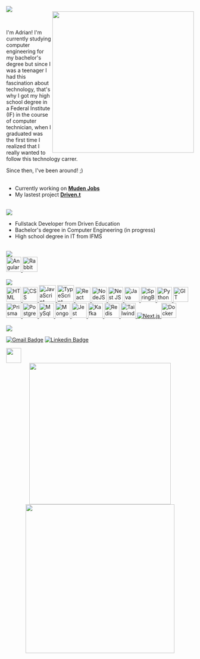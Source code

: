 <img align="left" src="https://github.com/pinkglb/pinkglb/blob/main/Icons/title.png">

<img align="right" width="380" src="https://github.com/pinkglb/pinkglb/blob/main/Images/nova-palheta.png"> <br/><br/>

<p>I'm Adrian! I'm currently studying computer engineering for my bachelor's degree but since I was a teenager I had this fascination about technology, that's why I got my high school degree in a Federal Institute (IF) in the course of computer technician, when I graduated was the first time I realized that I really wanted to follow this technology carrer.</p> 
Since then, I've been around! ;)

<br/>
<br/>

- Currently working on **[Muden Jobs](https://github.com/adrian-s-costa/muden-jobs)**
- My lastest project **[Driven.t](https://github.com/adrian-s-costa/drivent-testes-boas-praticas)**

<br/>
<div>
  <img src="https://github.com/pinkglb/pinkglb/blob/main/Images/learning-now-new.png">
  
- Fullstack Developer from Driven Education
- Bachelor's degree in Computer Engineering (in progress)
- High school degree in IT from IFMS

</div>
<br/>
<img src="https://github.com/pinkglb/pinkglb/blob/main/Images/learning-now.png">

<div>
  <a target="_blank" href="https://angular.io/">
    <img height="40" src='https://github.com/pinkglb/pinkglb/blob/main/Icons/icons8-angularjs-48.png' alt="Angular">
  </a> 
  <a target="_blank" href="https://www.rabbitmq.com/">
    <img height="40" src='https://github.com/pinkglb/pinkglb/blob/main/Icons/rabbitmq (1).png' alt="Rabbit MQ">
  </a>  
</div>

<br/>

<img height="" src="https://github.com/pinkglb/pinkglb/blob/main/Images/languages-and-tools-new.png">

<div>
  <a target="_blank" href="https://developer.mozilla.org/pt-BR/docs/Web/HTML">
    <img height="40" src='https://github.com/pinkglb/pinkglb/blob/main/Icons/html5.png' alt="HTML">
  </a>
  <a target="_blank" href="https://developer.mozilla.org/pt-BR/docs/Web/CSS">	
    <img height="40" src='https://github.com/pinkglb/pinkglb/blob/main/Icons/css3.png' alt="CSS">
  </a>
  <a target="_blank" href="https://developer.mozilla.org/pt-BR/docs/Web/JavaScript">	
    <img height="45" src='https://github.com/pinkglb/pinkglb/blob/main/Icons/icons8-javascript-50.png' alt="JavaScript">
  </a>
  <a target="_blank" href="https://www.typescriptlang.org/">	
    <img height="45" src='https://github.com/pinkglb/pinkglb/blob/main/Icons/icons8-typescript-50.png' alt="TypeScript">
  </a>
  <a target="_blank" href="https://react.dev/">	
    <img height="40" src='https://github.com/pinkglb/pinkglb/blob/main/Icons/react.png' alt="React">
  </a>
  <a target="_blank" href="https://nodejs.org/en/about">	
    <img height="40" src='https://github.com/pinkglb/pinkglb/blob/main/Icons/nodedotjs.png' alt="NodeJS">
  </a>
  <a target="_blank" href="https://nestjs.com/">	
    <img height="40" src='https://github.com/pinkglb/pinkglb/blob/main/Icons/file_type_nestjs_icon_130355 (1).png' alt="Nest JS">
  </a>
  <a target="_blank" href="https://dev.java/">	
    <img height="40" src='https://github.com/pinkglb/pinkglb/blob/main/Icons/icons8-java.png' alt="Java">
  </a>
  <a target="_blank" href="https://spring.io/">	
    <img height="40" src='https://github.com/pinkglb/pinkglb/blob/main/Icons/spring.png' alt="SpringBoot">
  </a>
  <a target="_blank" href="https://www.python.org/">	
    <img height="40" src='https://github.com/pinkglb/pinkglb/blob/main/Icons/python.png' alt="Python">
  </a>
  <a target="_blank" href="https://git-scm.com/">
    <img height="40" src='https://github.com/pinkglb/pinkglb/blob/main/Icons/git.png' alt="GIT">
  </a>
  <a target="_blank" href="https://www.prisma.io/">
    <img height="40" src='https://github.com/pinkglb/pinkglb/blob/main/Icons/prisma_logo-freelogovectors.net_-330x400.png' alt="Prisma ORM">
  </a>
  <a target="_blank" href="https://www.postgresql.org/">
    <img height="40" src='https://github.com/pinkglb/pinkglb/blob/main/Icons/icons8-postgreesql-48.png' alt="Postgres">
  </a>
  <a target="_blank" href="https://www.mysql.com/">
    <img height="40" src='https://github.com/pinkglb/pinkglb/blob/main/Icons/icons8-logo-mysql.png' alt="MySql">
  </a>
  <a target="_blank" href="https://www.mongodb.com/">
    <img height="40" src='https://github.com/pinkglb/pinkglb/blob/main/Icons/mongodb(1).png' alt="MongoDB">
  </a>
  <a target="_blank" href="https://jestjs.io/">
    <img height="40" src='https://github.com/pinkglb/pinkglb/blob/main/Icons/jest1.png' alt="Jest">
  </a>
  <a target="_blank" href="https://kafka.apache.org/">
    <img height="40" src='https://github.com/pinkglb/pinkglb/blob/main/Icons/kafka (1).png' alt="Kafka">
  </a>
  <a target="_blank" href="https://redis.io/">
    <img height="40" src='https://github.com/pinkglb/pinkglb/blob/main/Icons/icons8-redis-48 (2).png' alt="Redis">
  </a>
  <a target="_blank" href="https://tailwindcss.com/">
    <img height="40" src='https://github.com/pinkglb/pinkglb/blob/main/Icons/tailwind-css (1).png' alt="TailwindCSS">
  </a>
  <a target="_blank" href="https://nextjs.org/">
    <img height="" src='https://github.com/pinkglb/pinkglb/blob/main/Icons/9114856761551941711-128.psd (1).png' alt="Next.js">
 </a>
  <a target="_blank" href="https://docs.docker.com/">
    <img height="40" src='https://github.com/pinkglb/pinkglb/blob/main/Icons/icons8-docker-48.png' alt="Docker">
  </a>
</div>

<br/>

<img src="https://github.com/pinkglb/pinkglb/blob/main/Images/contact-new.png">

[![Gmail Badge](https://img.shields.io/badge/Gmail-aeba89?style=for-the-badge&logo=gmail&logoColor=white&link=mailto:adriancosta1215@gmail.com)](mailto:adriancosta1215@gmail.com)
[![Linkedin Badge](https://img.shields.io/badge/LinkedIn-aeba89?style=for-the-badge&logo=linkedin&logoColor=white&link=https://www.linkedin.com/in/adrian-costa-94bb12211/)](https://www.linkedin.com/in/adrian-costa-94bb12211/)

<img height = "40" src="https://github.com/pinkglb/pinkglb/blob/main/Images/stats-new.png"/>

<div align="center">

<img width=380 src="https://readme-stats-again.vercel.app/api/?username=adrian-s-costa&show_icons=true&bg_color=aeba89&hide_border=true&icon_color=202020&title_color=202020&include_all_commits=true&count_private=true"/>
	
<img width=400 src="https://readme-stats-again.vercel.app/api/top-langs/?username=adrian-s-costa&langs_count=10&layout=compact&theme=202020-purple&bg_color=aeba89&hide_border=true&title_color=202020&card_width=500"/>

</div>

